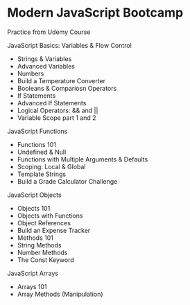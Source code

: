 # Modern JavaScript Bootcamp
Practice from Udemy Course

JavaScript Basics: Variables & Flow Control
   - Strings & Variables
   - Advanced Variables
   - Numbers
   - Build a Temperature Converter
   - Booleans & Compariosn Operators
   - If Statements
   - Advanced If Statements
   - Logical Operators: && and || 
   - Variable Scope part 1 and 2
   
JavaScript Functions
  - Functions 101
  - Undefined & Null
  - Functions with Multiple Arguments & Defaults
  - Scoping: Local & Global
  - Template Strings
  - Build a Grade Calculator Challenge


JavaScript Objects
  - Objects 101
  - Objects with Functions
  - Object References
  - Build an Expense Tracker
  - Methods 101
  - String Methods
  - Number Methods
  - The Const Keyword
  
JavaScript Arrays
  - Arrays 101
  - Array Methods (Manipulation)
  
